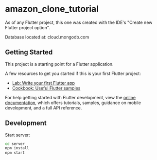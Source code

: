 <!-- https://youtu.be/ylJz7N-dv1E -->

# amazon_clone_tutorial

As of any Flutter project, this one was created with the IDE's "Create new Flutter project option".

Database located at: cloud.mongodb.com

## Getting Started

This project is a starting point for a Flutter application.

A few resources to get you started if this is your first Flutter project:

- [Lab: Write your first Flutter app](https://docs.flutter.dev/get-started/codelab)
- [Cookbook: Useful Flutter samples](https://docs.flutter.dev/cookbook)

For help getting started with Flutter development, view the
[online documentation](https://docs.flutter.dev/), which offers tutorials,
samples, guidance on mobile development, and a full API reference.

## Development

Start server:

```bash
cd server
npm install
npm start
```
